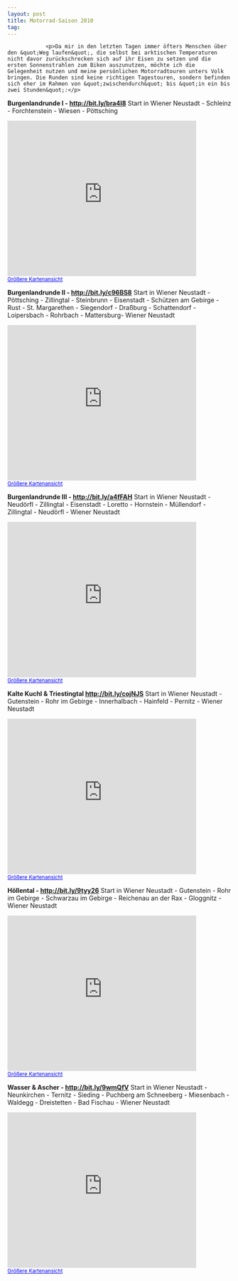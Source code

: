 ```yaml
---
layout: post
title: Motorrad-Saison 2010
tag: 
---
```



                <p>Da mir in den letzten Tagen immer öfters Menschen über den &quot;Weg laufen&quot;, die selbst bei arktischen Temperaturen nicht davor zurückschrecken sich auf ihr Eisen zu setzen und die ersten Sonnenstrahlen zum Biken auszunutzen, möchte ich die Gelegenheit nutzen und meine persönlichen Motorradtouren unters Volk bringen. Die Runden sind keine richtigen Tagestouren, sondern befinden sich eher im Rahmen von &quot;zwischendurch&quot; bis &quot;in ein bis zwei Stunden&quot;:</p>
<p><strong>Burgenlandrunde I - <a href="http://bit.ly/bra4I8"><a href="http://bit.ly/bra4I8">http://bit.ly/bra4I8</a></a></strong>
Start in Wiener Neustadt - Schleinz - Forchtenstein - Wiesen - Pöttsching</p>
<iframe width="425" height="350" frameborder="0" scrolling="no" marginheight="0" marginwidth="0" src="http://maps.google.com/maps?f=d&amp;source=s_d&amp;saddr=2700+Wiener+Neustadt,+%C3%96sterreich&amp;daddr=Schleinz+Walpersbach,+Wiener+Neustadt+(Land),+Nieder%C3%B6sterreich,+%C3%96sterreich+to:Forchtenstein+to:Wiesen+to:P%C3%B6ttsching+to:2700+Wiener+Neustadt,+%C3%96sterreich&amp;geocode=FSG42QIdUcT3ACnD20LSDcxtRzEgvjhfWpcAHA%3BFTcj2AIdowT4AA%3BFfQE2AIdlGf5ACmpP2bUdTJsRzFAEOYtV5cABA%3BFRly2AIdT0z5ACmFP6r0WTJsRzHcV3OdfHLPBA%3BFV1o2QIdnuD5ACn5mSQPfjNsRzGwEOYtV5cABA%3B&amp;hl=de&amp;mra=ls&amp;dirflg=h&amp;sll=47.74842,16.307185&amp;sspn=0.281631,0.725784&amp;ie=UTF8&amp;ll=47.761945,16.349716&amp;spn=0.281559,0.725784&amp;output=embed"></iframe><br /><small><a href="http://maps.google.com/maps?f=d&amp;source=embed&amp;saddr=2700+Wiener+Neustadt,+%C3%96sterreich&amp;daddr=Schleinz+Walpersbach,+Wiener+Neustadt+(Land),+Nieder%C3%B6sterreich,+%C3%96sterreich+to:Forchtenstein+to:Wiesen+to:P%C3%B6ttsching+to:2700+Wiener+Neustadt,+%C3%96sterreich&amp;geocode=FSG42QIdUcT3ACnD20LSDcxtRzEgvjhfWpcAHA%3BFTcj2AIdowT4AA%3BFfQE2AIdlGf5ACmpP2bUdTJsRzFAEOYtV5cABA%3BFRly2AIdT0z5ACmFP6r0WTJsRzHcV3OdfHLPBA%3BFV1o2QIdnuD5ACn5mSQPfjNsRzGwEOYtV5cABA%3B&amp;hl=de&amp;mra=ls&amp;dirflg=h&amp;sll=47.74842,16.307185&amp;sspn=0.281631,0.725784&amp;ie=UTF8&amp;ll=47.761945,16.349716&amp;spn=0.281559,0.725784" style="color:#0000FF;text-align:left">Größere Kartenansicht</a></small>

<strong>Burgenlandrunde II - <a href="http://bit.ly/c96BS8">http://bit.ly/c96BS8</a></strong>
Start in Wiener Neustadt - Pöttsching - Zillingtal - Steinbrunn - Eisenstadt - Schützen am Gebirge - Rust - St. Margarethen - Siegendorf - Draßburg - Schattendorf - Loipersbach - Rohrbach - Mattersburg-  Wiener Neustadt
<iframe width="425" height="350" frameborder="0" scrolling="no" marginheight="0" marginwidth="0" src="http://maps.google.com/maps?f=d&amp;source=s_d&amp;saddr=Wiener+Neustadt&amp;daddr=P%C3%B6ttsching,+%C3%96sterreich+to:Zillingtal,+%C3%96sterreich+to:B59%2FWiener+Str.+to:Eisenstadt,+%C3%96sterreich+to:Sch%C3%BCtzen+am+Gebirge+to:Rust+to:St.+Margarethen+im+Burgenland+to:Siegendorf,+Eisenstadt-Umgebung,+Burgenland,+%C3%96sterreich+to:Loipersbach+im+Burgenland,+Mattersburg,+Burgenland,+%C3%96sterreich+to:Rohrbach+bei+Mattersburg+to:Mattersburg,+Burgenland,+%C3%96sterreich+to:Bad+Sauerbrunn+to:Wiener+Neustadt&amp;hl=de&amp;geocode=%3BFV1o2QIdnuD5ACn5mSQPfjNsRzGwEOYtV5cABA%3BFbOZ2QIdJGD6ACmLEFqKMzRsRzHZD7hKELNxvg%3BFX7k2QIdKED7AA%3BFfQR2gIduQv8ACktL-VG4DdsRzEgDOYtV5cABA%3BFRMj2gId7Kj9AClBRJTXTEZsRzEQDeYtV5cABA%3BFQRh2QIdC2j-ACn7fAhKQT9sRzFotVoOP-yUlg%3BFX9u2QIdSWj9ACnl_EQz3jhsRzEADeYtV5cABA%3BFXEW2QIda2r8AA%3BFdzF1wIdk2X7AA%3BFekA2AIdeJ76ACkFRCWUJjBsRzHAEOYtV5cABA%3BFSto2AId0jX6AA%3BFaz72AId9xn5AClVhNCdaTNsRzG5NKD1VSX21Q%3B&amp;mra=ls&amp;via=3&amp;dirflg=h&amp;sll=47.768868,16.464386&amp;sspn=0.281521,0.725784&amp;ie=UTF8&amp;ll=47.773022,16.458893&amp;spn=0.281499,0.725784&amp;output=embed"></iframe><br /><small><a href="http://maps.google.com/maps?f=d&amp;source=embed&amp;saddr=Wiener+Neustadt&amp;daddr=P%C3%B6ttsching,+%C3%96sterreich+to:Zillingtal,+%C3%96sterreich+to:B59%2FWiener+Str.+to:Eisenstadt,+%C3%96sterreich+to:Sch%C3%BCtzen+am+Gebirge+to:Rust+to:St.+Margarethen+im+Burgenland+to:Siegendorf,+Eisenstadt-Umgebung,+Burgenland,+%C3%96sterreich+to:Loipersbach+im+Burgenland,+Mattersburg,+Burgenland,+%C3%96sterreich+to:Rohrbach+bei+Mattersburg+to:Mattersburg,+Burgenland,+%C3%96sterreich+to:Bad+Sauerbrunn+to:Wiener+Neustadt&amp;hl=de&amp;geocode=%3BFV1o2QIdnuD5ACn5mSQPfjNsRzGwEOYtV5cABA%3BFbOZ2QIdJGD6ACmLEFqKMzRsRzHZD7hKELNxvg%3BFX7k2QIdKED7AA%3BFfQR2gIduQv8ACktL-VG4DdsRzEgDOYtV5cABA%3BFRMj2gId7Kj9AClBRJTXTEZsRzEQDeYtV5cABA%3BFQRh2QIdC2j-ACn7fAhKQT9sRzFotVoOP-yUlg%3BFX9u2QIdSWj9ACnl_EQz3jhsRzEADeYtV5cABA%3BFXEW2QIda2r8AA%3BFdzF1wIdk2X7AA%3BFekA2AIdeJ76ACkFRCWUJjBsRzHAEOYtV5cABA%3BFSto2AId0jX6AA%3BFaz72AId9xn5AClVhNCdaTNsRzG5NKD1VSX21Q%3B&amp;mra=ls&amp;via=3&amp;dirflg=h&amp;sll=47.768868,16.464386&amp;sspn=0.281521,0.725784&amp;ie=UTF8&amp;ll=47.773022,16.458893&amp;spn=0.281499,0.725784" style="color:#0000FF;text-align:left">Größere Kartenansicht</a></small>

<strong>Burgenlandrunde III - <a href="http://bit.ly/a4fFAH">http://bit.ly/a4fFAH</a></strong>
Start in Wiener Neustadt - Neudörfl - Zillingtal - Eisenstadt - Loretto - Hornstein - Müllendorf - Zillingtal - Neudörfl - Wiener Neustadt
<iframe width="425" height="350" frameborder="0" scrolling="no" marginheight="0" marginwidth="0" src="http://maps.google.com/maps?f=d&amp;source=s_d&amp;saddr=Wiener+Neustadt&amp;daddr=Neud%C3%B6rfl+burgenland+to:Zillingtal,+Eisenstadt-Umgebung,+Burgenland,+%C3%96sterreich+to:Eisenstadt+to:Loretto,+Eisenstadt-Umgebung,+Burgenland,+%C3%96sterreich+to:leithaprodersdorf+to:hornstein+to:m%C3%BCllendorf+to:Lichtenw%C3%B6rth,+%C3%96sterreich+to:Spange+Wiener+Neustadt,+%C3%96sterreich+to:Wiener+Neustadt&amp;hl=de&amp;geocode=%3BFaFO2QIdrK74ACkpIOc8qMxtRzGOKRM03JqqGg%3BFbOZ2QIdJGD6AA%3BFfQR2gIduQv8ACktL-VG4DdsRzEgDOYtV5cABA%3BFWEg2wId6wP8AA%3BFW1z2wId3H37ACnzCGArVklsRzGQDOYtV5cABA%3BFRea2gIdVOz6AClfq2_0MEpsRzFwDOYtV5cABA%3BFdDy2QIdmy37ACltgLcGDDZsRzGwDOYtV5cABA%3BFVnq2QId4Zj4ACmNG0oVHsttRzEj0mFNTaPCPw%3BFZoP2gIdGxr4ACkVAUejTsptRzE_mZz_p0I7Nw%3B&amp;mra=ls&amp;sll=47.866847,16.399498&amp;sspn=0.140495,0.362892&amp;ie=UTF8&amp;ll=47.864774,16.400871&amp;spn=0.140501,0.362892&amp;output=embed"></iframe><br /><small><a href="http://maps.google.com/maps?f=d&amp;source=embed&amp;saddr=Wiener+Neustadt&amp;daddr=Neud%C3%B6rfl+burgenland+to:Zillingtal,+Eisenstadt-Umgebung,+Burgenland,+%C3%96sterreich+to:Eisenstadt+to:Loretto,+Eisenstadt-Umgebung,+Burgenland,+%C3%96sterreich+to:leithaprodersdorf+to:hornstein+to:m%C3%BCllendorf+to:Lichtenw%C3%B6rth,+%C3%96sterreich+to:Spange+Wiener+Neustadt,+%C3%96sterreich+to:Wiener+Neustadt&amp;hl=de&amp;geocode=%3BFaFO2QIdrK74ACkpIOc8qMxtRzGOKRM03JqqGg%3BFbOZ2QIdJGD6AA%3BFfQR2gIduQv8ACktL-VG4DdsRzEgDOYtV5cABA%3BFWEg2wId6wP8AA%3BFW1z2wId3H37ACnzCGArVklsRzGQDOYtV5cABA%3BFRea2gIdVOz6AClfq2_0MEpsRzFwDOYtV5cABA%3BFdDy2QIdmy37ACltgLcGDDZsRzGwDOYtV5cABA%3BFVnq2QId4Zj4ACmNG0oVHsttRzEj0mFNTaPCPw%3BFZoP2gIdGxr4ACkVAUejTsptRzE_mZz_p0I7Nw%3B&amp;mra=ls&amp;sll=47.866847,16.399498&amp;sspn=0.140495,0.362892&amp;ie=UTF8&amp;ll=47.864774,16.400871&amp;spn=0.140501,0.362892" style="color:#0000FF;text-align:left">Größere Kartenansicht</a></small>

<strong>Kalte Kuchl & Triestingtal <a href="http://bit.ly/cojNJS">http://bit.ly/cojNJS</a></strong>
Start in Wiener Neustadt - Gutenstein - Rohr im Gebirge - Innerhalbach - Hainfeld - Pernitz - Wiener Neustadt
<iframe width="425" height="350" frameborder="0" scrolling="no" marginheight="0" marginwidth="0" src="http://maps.google.com/maps?f=d&amp;source=s_d&amp;saddr=Wiener+Neustadt&amp;daddr=Rohr+im+Gebirge,+%C3%96sterreich+to:Innerhalbach+to:Hainfeld,+%C3%96sterreich+to:Pernitz+to:Wiener+Neustadt&amp;hl=de&amp;geocode=%3BFTfS2gIdsx3wACmTHiwnyu1tRzEm2IIIEFOvtg%3BFaFs2wIds3HvAClR4JHfU-1tRzG6Ilrvn9hoeA%3BFVTx3AIdI7HwACkPH4IX65FtRzFALuYtV5cABA%3BFWHc2gIddIjzACnfU5mPW8BtRzFh3uXkcimr2g%3B&amp;mra=ls&amp;dirflg=h&amp;sll=47.928766,15.987167&amp;sspn=0.280655,0.725784&amp;ie=UTF8&amp;ll=47.928766,15.984421&amp;spn=0.23071,0.57385&amp;output=embed"></iframe><br /><small><a href="http://maps.google.com/maps?f=d&amp;source=embed&amp;saddr=Wiener+Neustadt&amp;daddr=Rohr+im+Gebirge,+%C3%96sterreich+to:Innerhalbach+to:Hainfeld,+%C3%96sterreich+to:Pernitz+to:Wiener+Neustadt&amp;hl=de&amp;geocode=%3BFTfS2gIdsx3wACmTHiwnyu1tRzEm2IIIEFOvtg%3BFaFs2wIds3HvAClR4JHfU-1tRzG6Ilrvn9hoeA%3BFVTx3AIdI7HwACkPH4IX65FtRzFALuYtV5cABA%3BFWHc2gIddIjzACnfU5mPW8BtRzFh3uXkcimr2g%3B&amp;mra=ls&amp;dirflg=h&amp;sll=47.928766,15.987167&amp;sspn=0.280655,0.725784&amp;ie=UTF8&amp;ll=47.928766,15.984421&amp;spn=0.23071,0.57385" style="color:#0000FF;text-align:left">Größere Kartenansicht</a></small>

<strong>Höllental - <a href="http://bit.ly/9tyy26">http://bit.ly/9tyy26</a></strong>
Start in Wiener Neustadt - Gutenstein - Rohr im Gebirge - Schwarzau im Gebirge - Reichenau an der Rax - Gloggnitz - Wiener Neustadt
<iframe width="425" height="350" frameborder="0" scrolling="no" marginheight="0" marginwidth="0" src="http://maps.google.com/maps?f=d&amp;source=s_d&amp;saddr=Wiener+Neustadt,+%C3%96sterreich&amp;daddr=Rohr+im+Gebirge,+%C3%96sterreich+to:Schwarzau+im+Gebirge+to:Payerbach+to:Gloggnitz+to:Wiener+Neustadt&amp;hl=de&amp;geocode=%3BFTfS2gIdsx3wACmTHiwnyu1tRzEm2IIIEFOvtg%3BFbaP2QIdrKPvACmVQ1lKk-VtRzHgNuYtV5cABA%3BFQa61wId2w7yACmx3KTbJ9xtRzHBXYojDo90gg%3BFel31wIdojjzAClPt1QBadltRzGQNeYtV5cABA%3B&amp;mra=ls&amp;dirflg=h&amp;sll=47.784557,15.970001&amp;sspn=0.281436,0.725784&amp;ie=UTF8&amp;ll=47.78457,15.969885&amp;spn=0.22638,0.55727&amp;output=embed"></iframe><br /><small><a href="http://maps.google.com/maps?f=d&amp;source=embed&amp;saddr=Wiener+Neustadt,+%C3%96sterreich&amp;daddr=Rohr+im+Gebirge,+%C3%96sterreich+to:Schwarzau+im+Gebirge+to:Payerbach+to:Gloggnitz+to:Wiener+Neustadt&amp;hl=de&amp;geocode=%3BFTfS2gIdsx3wACmTHiwnyu1tRzEm2IIIEFOvtg%3BFbaP2QIdrKPvACmVQ1lKk-VtRzHgNuYtV5cABA%3BFQa61wId2w7yACmx3KTbJ9xtRzHBXYojDo90gg%3BFel31wIdojjzAClPt1QBadltRzGQNeYtV5cABA%3B&amp;mra=ls&amp;dirflg=h&amp;sll=47.784557,15.970001&amp;sspn=0.281436,0.725784&amp;ie=UTF8&amp;ll=47.78457,15.969885&amp;spn=0.22638,0.55727" style="color:#0000FF;text-align:left">Größere Kartenansicht</a></small>

<strong>Wasser &amp; Ascher - <a href="http://bit.ly/9wmQfV">http://bit.ly/9wmQfV</a></strong>
Start in Wiener Neustadt - Neunkirchen - Ternitz - Sieding - Puchberg am Schneeberg - Miesenbach - Waldegg - Dreistetten - Bad Fischau - Wiener Neustadt
<iframe width="425" height="350" frameborder="0" scrolling="no" marginheight="0" marginwidth="0" src="http://maps.google.com/maps?f=d&amp;source=s_d&amp;saddr=Wiener+Neustadt&amp;daddr=Sieding+to:Puchberg+am+Schneeberg+to:Miesenbach+to:Waldegg+to:Dreistetten+to:Bad+Fischau+to:Wiener+Neustadt&amp;hl=de&amp;geocode=%3BFdVq2AIdr8LzAClD8BrxF9ttRzHSxfSpxRlw9g%3BFcks2QIdjdHyACn_RsCy0cJtRzFQNuYtV5cABA%3BFQL-2QId5t3zACnLpoVT58NtRzGwPuYtV5cABA%3BFUJr2gIdH-30ACnd9UmbA8dtRzFSf_q5Z5EYgw%3BFcM42gIdhbb1ACmbMzTALsZtRzHA9HagWZcACg%3BFdzZ2QIdnK_2ACktk-beIsltRzGAPeYtV5cABA%3B&amp;mra=ls&amp;dirflg=h&amp;sll=47.799319,16.080551&amp;sspn=0.281356,0.725784&amp;ie=UTF8&amp;ll=47.7995,16.08071&amp;spn=0.15952,0.33518&amp;output=embed"></iframe><br /><small><a href="http://maps.google.com/maps?f=d&amp;source=embed&amp;saddr=Wiener+Neustadt&amp;daddr=Sieding+to:Puchberg+am+Schneeberg+to:Miesenbach+to:Waldegg+to:Dreistetten+to:Bad+Fischau+to:Wiener+Neustadt&amp;hl=de&amp;geocode=%3BFdVq2AIdr8LzAClD8BrxF9ttRzHSxfSpxRlw9g%3BFcks2QIdjdHyACn_RsCy0cJtRzFQNuYtV5cABA%3BFQL-2QId5t3zACnLpoVT58NtRzGwPuYtV5cABA%3BFUJr2gIdH-30ACnd9UmbA8dtRzFSf_q5Z5EYgw%3BFcM42gIdhbb1ACmbMzTALsZtRzHA9HagWZcACg%3BFdzZ2QIdnK_2ACktk-beIsltRzGAPeYtV5cABA%3B&amp;mra=ls&amp;dirflg=h&amp;sll=47.799319,16.080551&amp;sspn=0.281356,0.725784&amp;ie=UTF8&amp;ll=47.7995,16.08071&amp;spn=0.15952,0.33518" style="color:#0000FF;text-align:left">Größere Kartenansicht</a></small>
            

